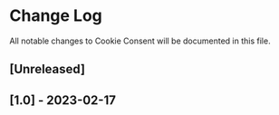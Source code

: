 # Change Log
All notable changes to Cookie Consent will be documented in this file.

## [Unreleased]

## [1.0] - 2023-02-17
